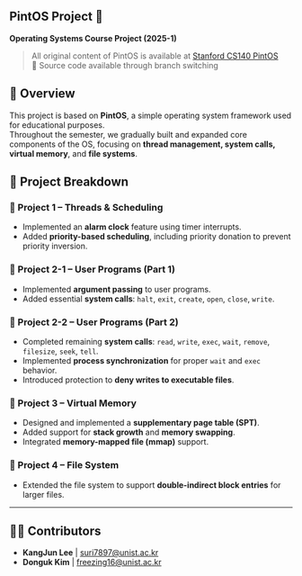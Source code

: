 PintOS Project 🐧
---
**Operating Systems Course Project (2025-1)**  
> All original content of PintOS is available at [Stanford CS140 PintOS](http://www.stanford.edu/class/cs140/projects/pintos)  
> 📌 Source code available through branch switching  


🚀 Overview
---
This project is based on **PintOS**, a simple operating system framework used for educational purposes.  
Throughout the semester, we gradually built and expanded core components of the OS, focusing on **thread management, system calls, virtual memory**, and **file systems**.


🧩 Project Breakdown
---

### 📍 Project 1 – **Threads & Scheduling**
- Implemented an **alarm clock** feature using timer interrupts.
- Added **priority-based scheduling**, including priority donation to prevent priority inversion.

### 📍 Project 2-1 – **User Programs (Part 1)**
- Implemented **argument passing** to user programs.
- Added essential **system calls**: `halt`, `exit`, `create`, `open`, `close`, `write`.

### 📍 Project 2-2 – **User Programs (Part 2)**
- Completed remaining **system calls**: `read`, `write`, `exec`, `wait`, `remove`, `filesize`, `seek`, `tell`.
- Implemented **process synchronization** for proper `wait` and `exec` behavior.
- Introduced protection to **deny writes to executable files**.

### 📍 Project 3 – **Virtual Memory**
- Designed and implemented a **supplementary page table (SPT)**.
- Added support for **stack growth** and **memory swapping**.
- Integrated **memory-mapped file (mmap)** support.

### 📍 Project 4 – **File System**
- Extended the file system to support **double-indirect block entries** for larger files.

---

## 👨‍💻 Contributors
- **KangJun Lee** | [suri7897@unist.ac.kr](mailto:suri7897@unist.ac.kr)  
- **Donguk Kim** | [freezing16@unist.ac.kr](mailto:freezing16@unist.ac.kr)
